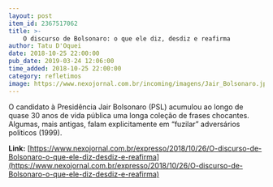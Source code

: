 ```yaml
---
layout: post
item_id: 2367517062
title: >-
    O discurso de Bolsonaro: o que ele diz, desdiz e reafirma
author: Tatu D'Oquei
date: 2018-10-25 22:00:00
pub_date: 2019-03-24 12:06:00
time_added: 2018-10-25 22:00:00
category: refletimos
image: https://www.nexojornal.com.br/incoming/imagens/Jair_Bolsonaro.jpg5/ALTERNATES/LANDSCAPE_720/Jair_Bolsonaro.jpg
---
```


O candidato à Presidência Jair Bolsonaro (PSL) acumulou ao longo de quase 30 anos de vida pública uma longa coleção de frases chocantes. Algumas, mais antigas, falam explicitamente em “fuzilar” adversários políticos (1999).

**Link:** [https://www.nexojornal.com.br/expresso/2018/10/26/O-discurso-de-Bolsonaro-o-que-ele-diz-desdiz-e-reafirma](https://www.nexojornal.com.br/expresso/2018/10/26/O-discurso-de-Bolsonaro-o-que-ele-diz-desdiz-e-reafirma)

